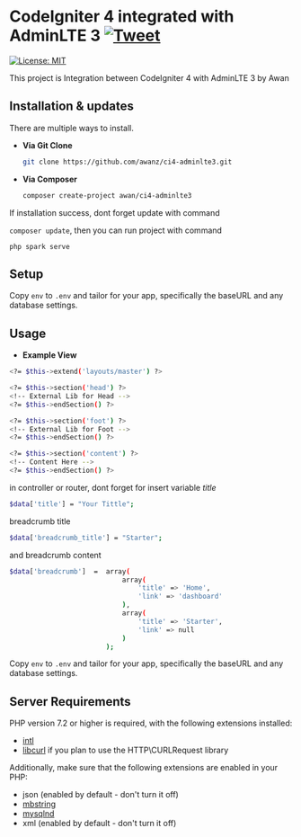 # CodeIgniter 4 integrated with AdminLTE 3 [![Tweet](https://img.shields.io/twitter/url/http/shields.io.svg?style=social&logo=twitter)](https://twitter.com/intent/tweet?text=CodeIgniter%204%20integrated%20with%20AdminLTE%203%20&url=https://awan.es&hashtags=bootstrap,admin,template,dashboard,panel,free,codeigniter)

[![License: MIT](https://img.shields.io/badge/License-MIT-yellow.svg)](https://opensource.org/licenses/MIT)

This project is Integration between CodeIgniter 4 with AdminLTE 3 by Awan

## Installation & updates

There are multiple ways to install.

- **Via Git Clone**

    ```bash
    git clone https://github.com/awanz/ci4-adminlte3.git
    ```

- **Via Composer**

    ```bash
    composer create-project awan/ci4-adminlte3
    ```

If installation success, dont forget update with command

`composer update`, then you can run project with command

`php spark serve`

## Setup

Copy `env` to `.env` and tailor for your app, specifically the baseURL
and any database settings.

## Usage

- **Example View**

``` bash
<?= $this->extend('layouts/master') ?>

<?= $this->section('head') ?>
<!-- External Lib for Head -->
<?= $this->endSection() ?>

<?= $this->section('foot') ?>
<!-- External Lib for Foot -->
<?= $this->endSection() ?>

<?= $this->section('content') ?>
<!-- Content Here -->
<?= $this->endSection() ?>
```

in controller or router, dont forget for insert variable *title*

``` bash
$data['title'] = "Your Tittle";
```
breadcrumb title

``` bash
$data['breadcrumb_title'] = "Starter";
```

and breadcrumb content

``` bash
$data['breadcrumb']  =  array(
                            array(
                                'title' => 'Home',
                                'link' => 'dashboard'
                            ),
                            array(
                                'title' => 'Starter',
                                'link' => null
                            )
                        );
```

Copy `env` to `.env` and tailor for your app, specifically the baseURL
and any database settings.

## Server Requirements

PHP version 7.2 or higher is required, with the following extensions installed: 

- [intl](http://php.net/manual/en/intl.requirements.php)
- [libcurl](http://php.net/manual/en/curl.requirements.php) if you plan to use the HTTP\CURLRequest library

Additionally, make sure that the following extensions are enabled in your PHP:

- json (enabled by default - don't turn it off)
- [mbstring](http://php.net/manual/en/mbstring.installation.php)
- [mysqlnd](http://php.net/manual/en/mysqlnd.install.php)
- xml (enabled by default - don't turn it off)
